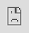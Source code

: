 # ayeeshagohar.github.io
<iframe loading="lazy" style="position: absolute; width: 100%; height: 100%; top: 0; left: 0; border: none; padding: 0;margin: 0;"
    src="https://dummyproject.my.canva.site/ayeesha-gohar" allowfullscreen="allowfullscreen" allow="fullscreen">
  </iframe>
